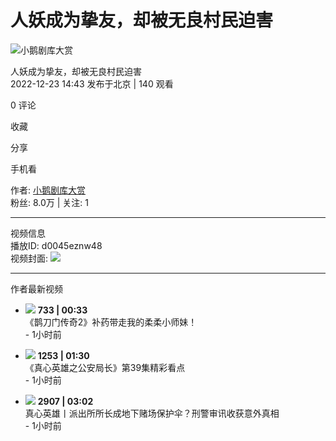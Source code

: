 # 人妖成为挚友，却被无良村民迫害

![小鹅剧库大赏](http://inews.gtimg.com/newsapp_ls/0/15459868855_200200/0)

人妖成为挚友，却被无良村民迫害  
2022-12-23 14:43 发布于北京 | 140 观看

0 评论

收藏

分享

手机看

作者: [小鹅剧库大赏](https://news.qq.com/omn/author/8QMc339d5Ycdvz3Y5gNz)  
粉丝: 8.0万 | 关注: 1

---

视频信息  
播放ID: d0045eznw48  
视频封面: ![](https://puui.qpic.cn/vpic_cover/d0045eznw48/d0045eznw48_hz.jpg)

---

作者最新视频

- ![](https://inews.gtimg.com/om_ls/OySp23EifpJ6FG8s3pTaYQTgzvZqW0gFvkctITbFzntycAA_870492/0) **733 | 00:33**  
  《鹊刀门传奇2》补药带走我的柔柔小师妹！  
  \- 1小时前  

- ![](https://inews.gtimg.com/om_ls/OrWH0Tkm33UNg9fyN-QtJnnVwTFQooQjOIuShhfWXaV5gAA_870492/0) **1253 | 01:30**  
  《真心英雄之公安局长》第39集精彩看点  
  \- 1小时前  

- ![](https://inews.gtimg.com/om_ls/OtXJ0Tq4EP8tAMhcF6GGsrPHoNhV-VdIpFY487oCvwCtUAA_870492/0) **2907 | 03:02**  
  真心英雄丨派出所所长成地下赌场保护伞？刑警审讯收获意外真相  
  \- 1小时前  